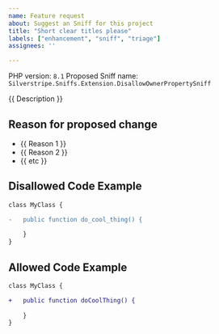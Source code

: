 ```yaml
---
name: Feature request
about: Suggest an Sniff for this project
title: "Short clear titles please"
labels: ["enhancement", "sniff", "triage"]
assignees: ''

---
```


<!-- Update the following example to be relevant -->

PHP version: `8.1`
Proposed Sniff name: `Silverstripe.Sniffs.Extension.DisallowOwnerPropertySniff`

{{ Description }}

## Reason for proposed change

- {{ Reason 1 }}
- {{ Reason 2 }}
- {{ etc }}


## Disallowed Code Example

```diff
class MyClass {

-   public function do_cool_thing() {
    
    }
}
```
## Allowed Code Example

```diff 
class MyClass {

+   public function doCoolThing() {
    
    }
}
```
